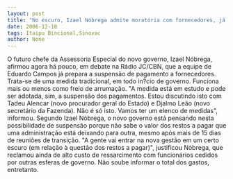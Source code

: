 ```yaml
---
layout: post
title: "No escuro, Izael Nóbrega admite moratória com fornecedores, já no in?cio da nova gestão"
date: 2006-12-18
tags: Itaipu Bincional,Sinovac
author: None
---
```

O futuro chefe da Assessoria Especial do novo governo, Izael Nóbrega, afirmou agora há pouco, em debate na Rádio JC/CBN, que a equipe de Eduardo Campos já prepara a suspensão de pagamento a fornecedores. Trata-se de uma medida tradicional, em todo in?cio de governo. Funciona mais ou menos como freio de arrumação. 
\"A medida está em estudo e pode ser adotada, sim, a suspensão dos pagamentos. Estou discutindo isto com Tadeu Alencar (novo procurador geral do Estado) e Djalmo Leão (novo secretário da Fazenda). Não é só isto. Vamos ter um elenco de medidas\", informou.
Segundo Izael Nóbrega, o novo governo está pensando nesta possibilidade de suspensão porque não sabe o valor dos restos a pagar que uma administração está deixando para outra, mesmo após mais de 15 dias de reuniões de transição.
\"A gente vai entrar na nova gestão em um certo
 escuro (em relação à questão dos restos a pagar)\", justificou Nóbrega, que reclamou ainda de alto custo de ressarcimento com funcionários cedidos por outras esferas de governo. Não soube informar o total dos gastos, entretanto. 
